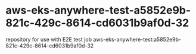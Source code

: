 # aws-eks-anywhere-test-a5852e9b-821c-429c-8614-cd6031b9af0d-32
repository for use with E2E test job aws-eks-anywhere-test:a5852e9b-821c-429c-8614-cd6031b9af0d-32
